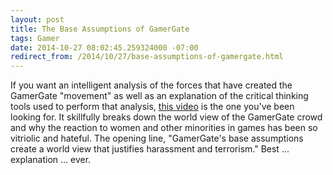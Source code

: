 ```yaml
---
layout: post
title: The Base Assumptions of GamerGate
tags: Gamer
date: 2014-10-27 08:02:45.259324000 -07:00
redirect_from: /2014/10/27/base-assumptions-of-gamergate.html
---
```


If you want an intelligent analysis of the forces that have created the GamerGate "movement" as well as an explanation of the critical thinking tools used to perform that analysis, [this video][video] is the one you've been looking for. It skillfully breaks down the world view of the GamerGate crowd and why the reaction to women and other minorities in games has been so vitriolic and hateful. The opening line, "GamerGate's base assumptions create a world view that justifies harassment and terrorism." Best ... explanation ... ever.

[video]: http://blip.tv/foldablehuman/s4e7-gamergate-7071206

